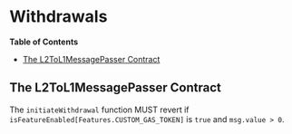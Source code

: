 # Withdrawals

<!-- START doctoc generated TOC please keep comment here to allow auto update -->
<!-- DON'T EDIT THIS SECTION, INSTEAD RE-RUN doctoc TO UPDATE -->

**Table of Contents**

- [The L2ToL1MessagePasser Contract](#the-l2tol1messagepasser-contract)

<!-- END doctoc generated TOC please keep comment here to allow auto update -->

## The L2ToL1MessagePasser Contract

The `initiateWithdrawal` function MUST revert if `isFeatureEnabled[Features.CUSTOM_GAS_TOKEN]`
is `true` and `msg.value > 0`.

